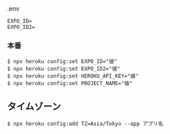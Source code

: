 .env

```
EXPO_ID=
EXPO_ID2=
```

### 本番
```
$ npx heroku config:set EXPO_ID="値"
$ npx heroku config:set EXPO_ID2="値"
$ npx heroku config:set HEROKU_API_KEY="値"
$ npx heroku config:set PROJECT_NAME="値"
```

## タイムゾーン

```
$ npx heroku config:add TZ=Asia/Tokyo --app アプリ名
```
